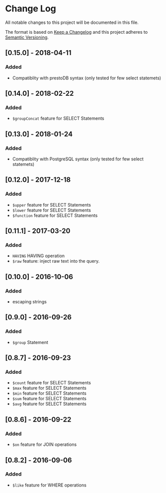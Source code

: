 # Change Log
All notable changes to this project will be documented in this file.


The format is based on [Keep a Changelog](http://keepachangelog.com/) 
and this project adheres to [Semantic Versioning](http://semver.org/).


## [0.15.0] - 2018-04-11
### Added
- Compatiblity with prestoDB syntax (only tested for few select statemets)

## [0.14.0] - 2018-02-22
### Added
 - ``$groupConcat`` feature for SELECT Statements

## [0.13.0] - 2018-01-24
### Added
- Compatiblity  with PostgreSQL syntax (only tested for few select statemets)


## [0.12.0] - 2017-12-18
### Added
 - ``$upper`` feature for SELECT Statements
 - ``$lower`` feature for SELECT Statements
 - ``$function`` feature for SELECT Statements

## [0.11.1] - 2017-03-20
### Added
 - ``HAVING`` HAVING operation 
 - ``$raw`` feature: inject raw text into the query.

## [0.10.0] - 2016-10-06
### Added
 - escaping strings

## [0.9.0] - 2016-09-26
### Added
 - ``$group`` Statement

## [0.8.7] - 2016-09-23
### Added
 - ``$count`` feature for SELECT Statements
 - ``$max`` feature for SELECT Statements
 - ``$min`` feature for SELECT Statements
 - ``$sum`` feature for SELECT Statements
 - ``$avg`` feature for SELECT Statements

## [0.8.6] - 2016-09-22
### Added
 - ``$on`` feature for JOIN operations

## [0.8.2] - 2016-09-06
### Added
 - ``$like`` feature for WHERE operations